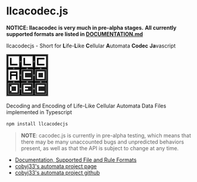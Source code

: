 # llcacodec.js

**NOTICE: llacacodec is very much in pre-alpha stages.**
**All currently supported formats are listed in [DOCUMENTATION.md](DOCUMENTATION.md)**

llcacodecjs - Short for **L**ife-**L**ike **C**ellular **A**utomata **Codec** **Ja**vascript

![llacodec logo](assets/llcacodec_static_112x112.png)

Decoding and Encoding of Life-Like Cellular Automata Data Files implemented in Typescript

```bash
npm install llcacodecjs
```

> **NOTE**: cacodec.js is currently in pre-alpha testing, which means that there may be many unaccounted bugs and
> unpredicted behaviors present, as well as that the API is subject to change at any time.

- [Documentation, Supported File and Rule Formats](DOCUMENTATION.md)
- [cobyj33's automata project page](https://cobyj33.github.io/automata)
- [cobyj33's automata project github](https://www.github.com/cobyj33/automata)
